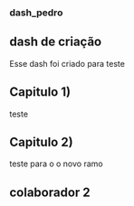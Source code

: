 ### dash_pedro
## dash de criação

Esse dash foi criado para teste

## Capitulo 1)

teste

## Capitulo 2)

teste
 para o o novo ramo

## colaborador 2
